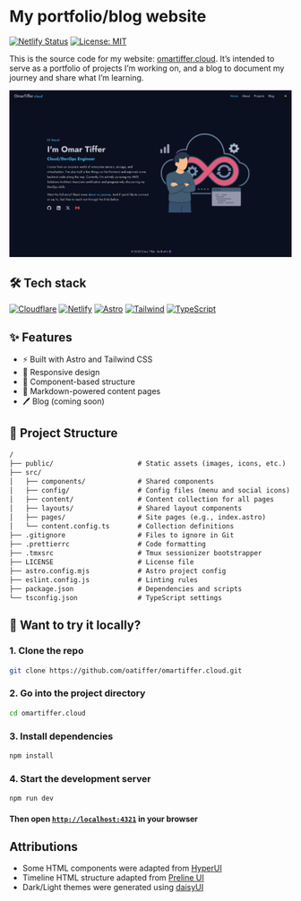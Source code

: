 # My portfolio/blog website

[![Netlify Status](https://api.netlify.com/api/v1/badges/072bc60c-5ab6-486b-a4d6-50e704fab1f4/deploy-status)](https://app.netlify.com/sites/omartiffer/deploys)
[![License: MIT](https://img.shields.io/github/license/oatiffer/omartiffer.cloud)](LICENSE)

This is the source code for my website: [omartiffer.cloud](https://omartiffer.cloud). It’s intended to serve as a portfolio of projects I’m working on, and a blog to document my journey and share what I’m learning.

![Screenshot of omartiffer.cloud homepage](src/assets/images/screenshot.png)

## 🛠️ Tech stack

[![Cloudflare](https://img.shields.io/badge/cloudflare-%20domain%20hosting-grey?labelColor=F96702&style=for-the-badge&logo=cloudflare&logoColor=white)](https://www.cloudflare.com/)
[![Netlify](https://img.shields.io/badge/netlify-%20static%20site%20hosting-grey?labelColor=00C7B7&style=for-the-badge&logo=netlify&logoColor=white)](https://www.netlify.com/)
[![Astro](https://img.shields.io/badge/astro-grey?labelColor=BC52EE&style=for-the-badge&logo=astro&logoColor=white)](https://astro.build)
[![Tailwind](https://img.shields.io/badge/tailwind-grey?labelColor=06B6D4&style=for-the-badge&logo=tailwindcss&logoColor=white)](https://tailwindcss.com/)
[![TypeScript](https://img.shields.io/badge/typescript-grey?labelColor=3178C6&style=for-the-badge&logo=typescript&logoColor=white)](https://www.typescriptlang.org/)

## ✨ Features

- ⚡ Built with Astro and Tailwind CSS
- 📱 Responsive design
- 🧩 Component-based structure
- 📝 Markdown-powered content pages
- 🖊️ Blog (coming soon)

## 📂 Project Structure

```text
/
├── public/                     # Static assets (images, icons, etc.)
├── src/
│   ├── components/             # Shared components
│   ├── config/                 # Config files (menu and social icons)
│   ├── content/                # Content collection for all pages
│   ├── layouts/                # Shared layout components
│   ├── pages/                  # Site pages (e.g., index.astro)
│   └── content.config.ts       # Collection definitions
├── .gitignore                  # Files to ignore in Git
├── .prettierrc                 # Code formatting
├── .tmxsrc                     # Tmux sessionizer bootstrapper
├── LICENSE                     # License file
├── astro.config.mjs            # Astro project config
├── eslint.config.js            # Linting rules
├── package.json                # Dependencies and scripts
└── tsconfig.json               # TypeScript settings
```

## 🚀 Want to try it locally?

### 1. Clone the repo

```bash
git clone https://github.com/oatiffer/omartiffer.cloud.git
```

### 2. Go into the project directory

```bash
cd omartiffer.cloud
```

### 3. Install dependencies

```bash
npm install
```

### 4. Start the development server

```bash
npm run dev
```

#### Then open [`http://localhost:4321`](http://localhost:4321) in your browser

## Attributions

- Some HTML components were adapted from [HyperUI](https://www.hyperui.dev/)
- Timeline HTML structure adapted from [Preline UI](https://www.preline.co/)
- Dark/Light themes were generated using [daisyUI](https://daisyui.com/theme-generator)
